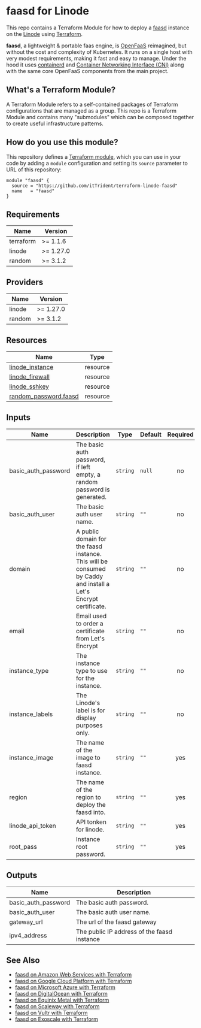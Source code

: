 # faasd for Linode

This repo contains a Terraform Module for how to deploy a [faasd](https://github.com/openfaas/faasd) instance on the
[Linode](https://www.linode.com/) using [Terraform](https://www.terraform.io/).

__faasd__, a lightweight & portable faas engine, is [OpenFaaS](https://github.com/openfaas/) reimagined, but without the cost and complexity of Kubernetes. It runs on a single host with very modest requirements, making it fast and easy to manage. Under the hood it uses [containerd](https://containerd.io/) and [Container Networking Interface (CNI)](https://github.com/containernetworking/cni) along with the same core OpenFaaS components from the main project.

## What's a Terraform Module?

A Terraform Module refers to a self-contained packages of Terraform configurations that are managed as a group. This repo
is a Terraform Module and contains many "submodules" which can be composed together to create useful infrastructure patterns.

## How do you use this module?

This repository defines a [Terraform module](https://www.terraform.io/docs/modules/usage.html), which you can use in your
code by adding a `module` configuration and setting its `source` parameter to URL of this repository:

```hcl
module "faasd" {
  source = "https://github.com/itTrident/terraform-linode-faasd"
  name   = "faasd"
}
```

## Requirements

| Name | Version |
|------|---------|
| terraform | >= 1.1.6 |
| linode | >= 1.27.0 |
| random | >= 3.1.2 |

## Providers

| Name | Version |
|------|---------|
| linode | >= 1.27.0 |
| random | >= 3.1.2 |

## Resources

| Name | Type |
|------|------|
| [linode_instance](https://registry.terraform.io/providers/linode/linode/latest/docs/resources/instance) | resource |
| [linode_firewall](https://registry.terraform.io/providers/linode/linode/latest/docs/resources/firewall_device) | resource |
| [linode_sshkey](https://registry.terraform.io/providers/linode/linode/latest/docs/resources/sshkey) | resource |
| [random_password.faasd](https://registry.terraform.io/providers/hashicorp/random/latest/docs/resources/password) | resource |


## Inputs

| Name | Description | Type | Default | Required |
|------|-------------|------|---------|:--------:|
| basic\_auth\_password | The basic auth password, if left empty, a random password is generated. | `string` | `null` | no |
| basic\_auth\_user | The basic auth user name. | `string` | `""` | no |
| domain | A public domain for the faasd instance. This will be consumed by Caddy and install a Let's Encrypt certificate. | `string` | `""` | no |
| email | Email used to order a certificate from Let's Encrypt | `string` | `""` | no |
| instance\_type | The instance type to use for the instance. | `string` | `""` | no |
| instance_labels | The Linode's label is for display purposes only. | `string` | `""` | no |
| instance\_image | The name of the image to faasd instance. | `string` | `""` | yes |
| region | The name of the region to deploy the faasd into. | `string` | `""` | yes |
| linode\_api\_token | API tonken for linode. | `string` | `""` | yes |
| root_pass | Instance root password. | `string` | `""` | yes |

## Outputs

| Name | Description |
|------|-------------|
| basic\_auth\_password | The basic auth password. |
| basic\_auth\_user | The basic auth user name. |
| gateway\_url | The url of the faasd gateway |
| ipv4\_address | The public IP address of the faasd instance |

## See Also

- [faasd on Amazon Web Services with Terraform](https://github.com/jsiebens/terraform-aws-faasd)
- [faasd on Google Cloud Platform with Terraform](https://github.com/jsiebens/terraform-google-faasd)
- [faasd on Microsoft Azure with Terraform](https://github.com/jsiebens/terraform-azurerm-faasd)
- [faasd on DigitalOcean with Terraform](https://github.com/jsiebens/terraform-digitalocean-faasd)
- [faasd on Equinix Metal with Terraform](https://github.com/jsiebens/terraform-equinix-faasd)
- [faasd on Scaleway with Terraform](https://github.com/jsiebens/terraform-scaleway-faasd)
- [faasd on Vultr with Terraform](https://github.com/itTrident/terraform-vultr-faasd)
- [faasd on Exoscale with Terraform](https://github.com/itTrident/terraform-exoscale-faasd)
